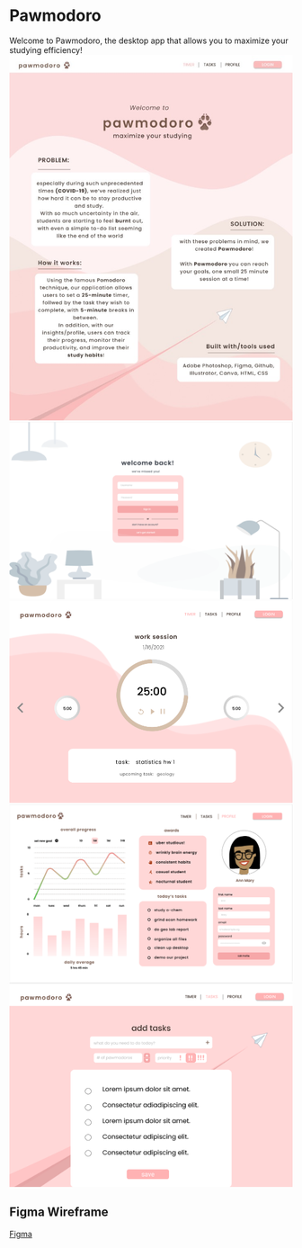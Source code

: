 # Pawmodoro
Welcome to Pawmodoro, the desktop app that allows you to maximize your studying efficiency!
<img src="./img/aboutpage.jpeg" alt="about" />
<img src="./img/frontpage.png" alt="about" />
<img src="./img/timerpage.png" alt="about" />
<img src="./img/insights.png" alt="about" />
<img src="./img/taskpage.png" alt="about" />

## Figma Wireframe
[Figma](https://www.figma.com/file/S1dW60Cwy3D3SyeHgPoLtK/Pomodoro?node-id=0%3A1)
